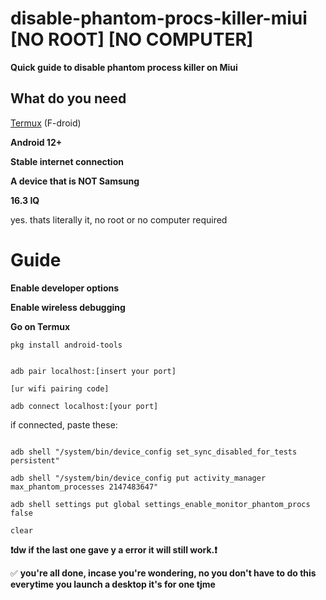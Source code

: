 # disable-phantom-procs-killer-miui [NO ROOT] [NO COMPUTER]

**Quick guide to disable phantom process killer on Miui**

## What do you need

[Termux](https://f-droid.org/en/packages/com.termux/) (F-droid)

**Android 12+**

**Stable internet connection**

**A device that is NOT Samsung** 

**16.3 IQ**

yes. thats literally it, no root or no computer required



# Guide

**Enable developer options**

**Enable wireless debugging**

**Go on Termux**
```
pkg install android-tools

```
```

adb pair localhost:[insert your port]
```
```
[ur wifi pairing code]
```
```
adb connect localhost:[your port]
```

if connected, paste these:

```

adb shell "/system/bin/device_config set_sync_disabled_for_tests persistent"
```
```
adb shell "/system/bin/device_config put activity_manager max_phantom_processes 2147483647"
```
```
adb shell settings put global settings_enable_monitor_phantom_procs false
```
```
clear

```
**❗dw if the last one gave y a error it will still work.❗**

✅ **you're all done, incase you're wondering, no you don't have to do this everytime you launch a desktop
it's for one tjme**



